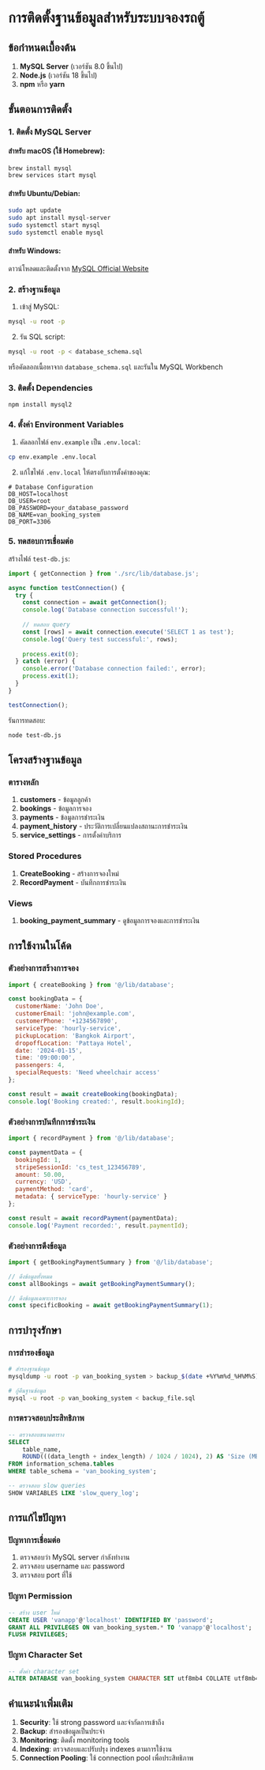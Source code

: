# การติดตั้งฐานข้อมูลสำหรับระบบจองรถตู้

## ข้อกำหนดเบื้องต้น

1. **MySQL Server** (เวอร์ชัน 8.0 ขึ้นไป)
2. **Node.js** (เวอร์ชัน 18 ขึ้นไป)
3. **npm** หรือ **yarn**

## ขั้นตอนการติดตั้ง

### 1. ติดตั้ง MySQL Server

#### สำหรับ macOS (ใช้ Homebrew):
```bash
brew install mysql
brew services start mysql
```

#### สำหรับ Ubuntu/Debian:
```bash
sudo apt update
sudo apt install mysql-server
sudo systemctl start mysql
sudo systemctl enable mysql
```

#### สำหรับ Windows:
ดาวน์โหลดและติดตั้งจาก [MySQL Official Website](https://dev.mysql.com/downloads/mysql/)

### 2. สร้างฐานข้อมูล

1. เข้าสู่ MySQL:
```bash
mysql -u root -p
```

2. รัน SQL script:
```bash
mysql -u root -p < database_schema.sql
```

หรือคัดลอกเนื้อหาจาก `database_schema.sql` และรันใน MySQL Workbench

### 3. ติดตั้ง Dependencies

```bash
npm install mysql2
```

### 4. ตั้งค่า Environment Variables

1. คัดลอกไฟล์ `env.example` เป็น `.env.local`:
```bash
cp env.example .env.local
```

2. แก้ไขไฟล์ `.env.local` ให้ตรงกับการตั้งค่าของคุณ:
```env
# Database Configuration
DB_HOST=localhost
DB_USER=root
DB_PASSWORD=your_database_password
DB_NAME=van_booking_system
DB_PORT=3306
```

### 5. ทดสอบการเชื่อมต่อ

สร้างไฟล์ `test-db.js`:
```javascript
import { getConnection } from './src/lib/database.js';

async function testConnection() {
  try {
    const connection = await getConnection();
    console.log('Database connection successful!');
    
    // ทดสอบ query
    const [rows] = await connection.execute('SELECT 1 as test');
    console.log('Query test successful:', rows);
    
    process.exit(0);
  } catch (error) {
    console.error('Database connection failed:', error);
    process.exit(1);
  }
}

testConnection();
```

รันการทดสอบ:
```bash
node test-db.js
```

## โครงสร้างฐานข้อมูล

### ตารางหลัก

1. **customers** - ข้อมูลลูกค้า
2. **bookings** - ข้อมูลการจอง
3. **payments** - ข้อมูลการชำระเงิน
4. **payment_history** - ประวัติการเปลี่ยนแปลงสถานะการชำระเงิน
5. **service_settings** - การตั้งค่าบริการ

### Stored Procedures

1. **CreateBooking** - สร้างการจองใหม่
2. **RecordPayment** - บันทึกการชำระเงิน

### Views

1. **booking_payment_summary** - ดูข้อมูลการจองและการชำระเงิน

## การใช้งานในโค้ด

### ตัวอย่างการสร้างการจอง

```javascript
import { createBooking } from '@/lib/database';

const bookingData = {
  customerName: 'John Doe',
  customerEmail: 'john@example.com',
  customerPhone: '+1234567890',
  serviceType: 'hourly-service',
  pickupLocation: 'Bangkok Airport',
  dropoffLocation: 'Pattaya Hotel',
  date: '2024-01-15',
  time: '09:00:00',
  passengers: 4,
  specialRequests: 'Need wheelchair access'
};

const result = await createBooking(bookingData);
console.log('Booking created:', result.bookingId);
```

### ตัวอย่างการบันทึกการชำระเงิน

```javascript
import { recordPayment } from '@/lib/database';

const paymentData = {
  bookingId: 1,
  stripeSessionId: 'cs_test_123456789',
  amount: 50.00,
  currency: 'USD',
  paymentMethod: 'card',
  metadata: { serviceType: 'hourly-service' }
};

const result = await recordPayment(paymentData);
console.log('Payment recorded:', result.paymentId);
```

### ตัวอย่างการดึงข้อมูล

```javascript
import { getBookingPaymentSummary } from '@/lib/database';

// ดึงข้อมูลทั้งหมด
const allBookings = await getBookingPaymentSummary();

// ดึงข้อมูลเฉพาะการจอง
const specificBooking = await getBookingPaymentSummary(1);
```

## การบำรุงรักษา

### การสำรองข้อมูล

```bash
# สำรองฐานข้อมูล
mysqldump -u root -p van_booking_system > backup_$(date +%Y%m%d_%H%M%S).sql

# กู้คืนฐานข้อมูล
mysql -u root -p van_booking_system < backup_file.sql
```

### การตรวจสอบประสิทธิภาพ

```sql
-- ตรวจสอบขนาดตาราง
SELECT 
    table_name,
    ROUND(((data_length + index_length) / 1024 / 1024), 2) AS 'Size (MB)'
FROM information_schema.tables 
WHERE table_schema = 'van_booking_system';

-- ตรวจสอบ slow queries
SHOW VARIABLES LIKE 'slow_query_log';
```

## การแก้ไขปัญหา

### ปัญหาการเชื่อมต่อ

1. ตรวจสอบว่า MySQL server กำลังทำงาน
2. ตรวจสอบ username และ password
3. ตรวจสอบ port ที่ใช้

### ปัญหา Permission

```sql
-- สร้าง user ใหม่
CREATE USER 'vanapp'@'localhost' IDENTIFIED BY 'password';
GRANT ALL PRIVILEGES ON van_booking_system.* TO 'vanapp'@'localhost';
FLUSH PRIVILEGES;
```

### ปัญหา Character Set

```sql
-- ตั้งค่า character set
ALTER DATABASE van_booking_system CHARACTER SET utf8mb4 COLLATE utf8mb4_unicode_ci;
```

## คำแนะนำเพิ่มเติม

1. **Security**: ใช้ strong password และจำกัดการเข้าถึง
2. **Backup**: สำรองข้อมูลเป็นประจำ
3. **Monitoring**: ติดตั้ง monitoring tools
4. **Indexing**: ตรวจสอบและปรับปรุง indexes ตามการใช้งาน
5. **Connection Pooling**: ใช้ connection pool เพื่อประสิทธิภาพ 